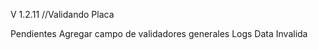 V 1.2.11 //Validando Placa






Pendientes
Agregar campo de validadores generales
Logs Data Invalida